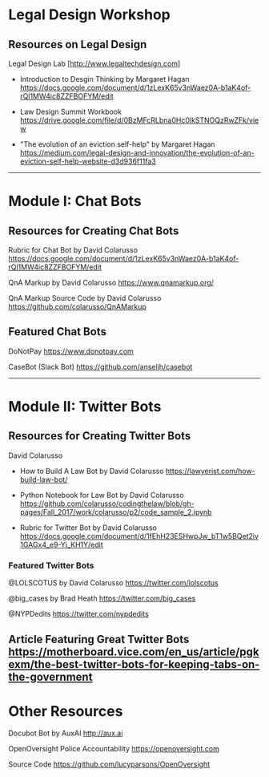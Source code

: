 # Legal Design Workshop

## Resources on Legal Design

Legal Design Lab
[http://www.legaltechdesign.com]

* Introduction to Desgin Thinking by Margaret Hagan
https://docs.google.com/document/d/1zLexK65v3nWaez0A-b1aK4of-rQl1MW4ic8ZZFBOFYM/edit

* Law Design Summit Workbook
https://drive.google.com/file/d/0BzMFcRLbna0Hc0lkSTNOQzRwZFk/view

* "The evolution of an eviction self-help" by Margaret Hagan
https://medium.com/legal-design-and-innovation/the-evolution-of-an-eviction-self-help-website-d3d936f11fa3

---

# Module I: Chat Bots

## Resources for Creating Chat Bots

Rubric for Chat Bot by David Colarusso
https://docs.google.com/document/d/1zLexK65v3nWaez0A-b1aK4of-rQl1MW4ic8ZZFBOFYM/edit

QnA Markup by David Colarusso
https://www.qnamarkup.org/

QnA Markup Source Code by David Colarusso
https://github.com/colarusso/QnAMarkup

## Featured Chat Bots

DoNotPay
https://www.donotpay.com

CaseBot (Slack Bot)
https://github.com/anseljh/casebot

---

# Module II: Twitter Bots

## Resources for Creating Twitter Bots

David Colarusso

* How to Build A Law Bot by David Colarusso
https://lawyerist.com/how-build-law-bot/

* Python Notebook for Law Bot by David Colarusso
https://github.com/colarusso/codingthelaw/blob/gh-pages/Fall_2017/work/colarusso/p2/code_sample_2.ipynb

* Rubric for Twitter Bot by David Colarusso
https://docs.google.com/document/d/1fEhH23ESHwpJw_bT1w5BQet2iv1GAGx4_e9-Yj_KH1Y/edit

### Featured Twitter Bots

@LOLSCOTUS by David Colarusso
https://twitter.com/lolscotus

@big_cases by Brad Heath
https://twitter.com/big_cases

@NYPDedits
https://twitter.com/nypdedits

Article Featuring Great Twitter Bots
https://motherboard.vice.com/en_us/article/pgkexm/the-best-twitter-bots-for-keeping-tabs-on-the-government
---

# Other Resources

Docubot Bot by AuxAI
http://aux.ai

OpenOversight Police Accountability
https://openoversight.com

Source Code
https://github.com/lucyparsons/OpenOversight

